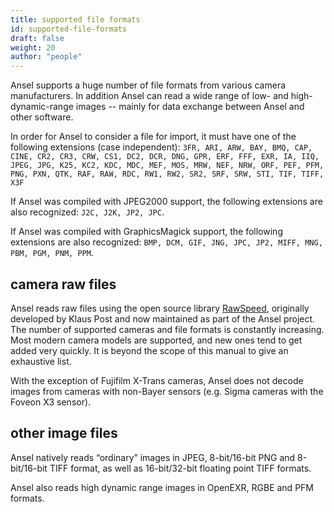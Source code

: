 ```yaml
---
title: supported file formats
id: supported-file-formats
draft: false
weight: 20
author: "people"
---
```


Ansel supports a huge number of file formats from various camera manufacturers. In addition Ansel can read a wide range of low- and high-dynamic-range images -- mainly for data exchange between Ansel and other software.

In order for Ansel to consider a file for import, it must have one of the following extensions (case independent): `3FR, ARI, ARW, BAY, BMQ, CAP, CINE, CR2, CR3, CRW, CS1, DC2, DCR, DNG, GPR, ERF, FFF, EXR, IA, IIQ, JPEG, JPG, K25, KC2, KDC, MDC, MEF, MOS, MRW, NEF, NRW, ORF, PEF, PFM, PNG, PXN, QTK, RAF, RAW, RDC, RW1, RW2, SR2, SRF, SRW, STI, TIF, TIFF, X3F`

If Ansel was compiled with JPEG2000 support, the following extensions are also recognized: `J2C, J2K, JP2, JPC`.

If Ansel was compiled with GraphicsMagick support, the following extensions are also recognized: `BMP, DCM, GIF, JNG, JPC, JP2, MIFF, MNG, PBM, PGM, PNM, PPM`.

## camera raw files

Ansel reads raw files using the open source library [RawSpeed](https://github.com/Ansel-org/rawspeed), originally developed by Klaus Post and now maintained as part of the Ansel project. The number of supported cameras and file formats is constantly increasing. Most modern camera models are supported, and new ones tend to get added very quickly. It is beyond the scope of this manual to give an exhaustive list.

With the exception of Fujifilm X-Trans cameras, Ansel does not decode images from cameras with non-Bayer sensors (e.g. Sigma cameras with the Foveon X3 sensor).

## other image files

Ansel natively reads “ordinary” images in JPEG, 8-bit/16-bit PNG and 8-bit/16-bit TIFF format, as well as 16-bit/32-bit floating point TIFF formats.

Ansel also reads high dynamic range images in OpenEXR, RGBE and PFM formats.
